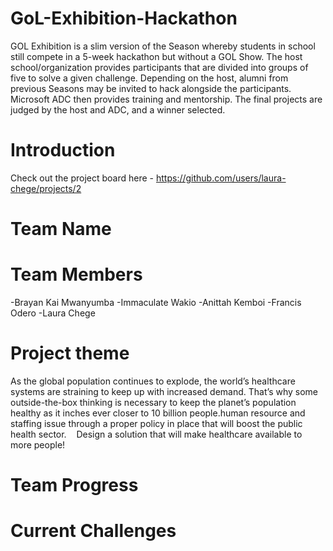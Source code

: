 # GoL-Exhibition-Hackathon
GOL Exhibition is a slim version of the Season whereby students in school still compete in a 5-week hackathon but without a GOL Show. The host school/organization provides participants that are divided into groups of five to solve a given challenge. Depending on the host, alumni from previous Seasons may be invited to hack alongside the participants. Microsoft ADC then provides training and mentorship. The final projects are judged by the host and ADC, and a winner selected.
# Introduction
Check out the project board here - https://github.com/users/laura-chege/projects/2
# Team Name
# Team Members
-Brayan Kai Mwanyumba
-Immaculate Wakio
-Anittah Kemboi
-Francis Odero
-Laura Chege
# Project theme
As the global population continues to explode, the world’s healthcare systems are straining to keep up with increased demand. That’s why some outside-the-box thinking is necessary to keep the planet’s population healthy as it inches ever closer to 10 billion people.human resource and staffing issue through a proper policy in place that will boost the public health sector. 
 
Design a solution that will make healthcare available to more people!

# Team Progress
# Current Challenges
